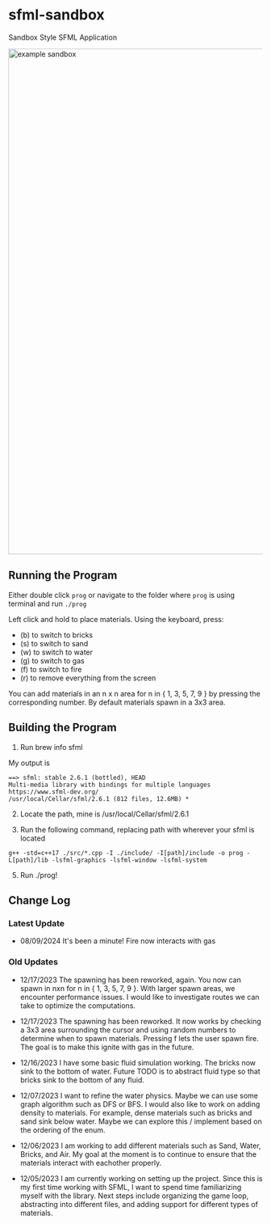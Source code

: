 # sfml-sandbox
Sandbox Style SFML Application

<img width="1000" alt="example sandbox" src="https://github.com/banushi-a/sfml-sandbox/assets/89368127/1829d230-bb7a-48b5-a814-97fe9e992837">


## Running the Program
Either double click `prog` or navigate to the folder where `prog` is using terminal and run `./prog`

Left click and hold to place materials. Using the keyboard, press:
- (b) to switch to bricks
- (s) to switch to sand
- (w) to switch to water
- (g) to switch to gas
- (f) to switch to fire
- (r) to remove everything from the screen

You can add materials in an n x n area for n in { 1, 3, 5, 7, 9 } by pressing the corresponding number. By default materials spawn in a 3x3 area.

## Building the Program

1. Run brew info sfml

My output is 
```
==> sfml: stable 2.6.1 (bottled), HEAD
Multi-media library with bindings for multiple languages
https://www.sfml-dev.org/
/usr/local/Cellar/sfml/2.6.1 (812 files, 12.6MB) *
```

2. Locate the path, mine is /usr/local/Cellar/sfml/2.6.1

3. Run the following command, replacing path with wherever your sfml is located
   
`g++ -std=c++17 ./src/*.cpp -I ./include/ -I[path]/include -o prog -L[path]/lib -lsfml-graphics -lsfml-window -lsfml-system`

5. Run ./prog!

## Change Log

### Latest Update

- 08/09/2024 It's been a minute! Fire now interacts with gas

### Old Updates

- 12/17/2023 The spawning has been reworked, again. You now can spawn in nxn for n in { 1, 3, 5, 7, 9 }. With larger spawn areas, we encounter performance issues. I would like to investigate routes we can take to optimize the computations.

- 12/17/2023 The spawning has been reworked. It now works by checking a 3x3 area surrounding the cursor and using random numbers to determine when to spawn materials. Pressing f lets the user spawn fire. The goal is to make this ignite with gas in the future.

- 12/16/2023 I have some basic fluid simulation working. The bricks now sink to the bottom of water. Future TODO is to abstract fluid type so that bricks sink to the bottom of any fluid.

- 12/07/2023 I want to refine the water physics. Maybe we can use some graph algorithm such as DFS or BFS. I would also like to work on adding density to materials. For example, dense materials such as bricks and sand sink below water. Maybe we can explore this / implement based on the ordering of the enum.

- 12/06/2023 I am working to add different materials such as Sand, Water, Bricks, and Air. My goal at the moment is to continue to ensure that the materials interact with eachother properly. 

- 12/05/2023 I am currently working on setting up the project. Since this is my first time working with SFML, I want to spend time familiarizing myself with the library.
Next steps include organizing the game loop, abstracting into different files, and adding support for different types of materials.
